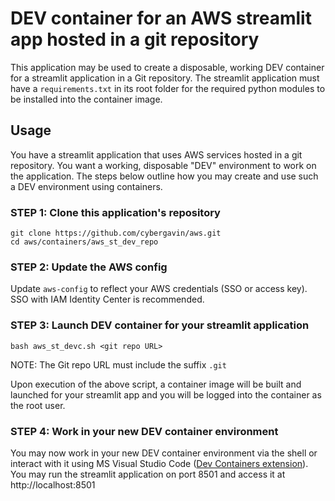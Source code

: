 # DEV container for an AWS streamlit app hosted in a git repository

This application may be used to create a disposable, working DEV container for a streamlit application in a Git repository. The streamlit application must have a `requirements.txt` in its root folder for the required python modules to be installed into the container image.

## Usage

You have a streamlit application that uses AWS services hosted in a git repository. You want a working, disposable "DEV" environment to work on the application. The steps below outline how you may create and use such a DEV environment using containers.

### STEP 1: Clone this application's repository

```
git clone https://github.com/cybergavin/aws.git
cd aws/containers/aws_st_dev_repo
```

### STEP 2: Update the AWS config

Update `aws-config` to reflect your AWS credentials (SSO or access key). SSO with IAM Identity Center is recommended.

### STEP 3: Launch DEV container for your streamlit application

```
bash aws_st_devc.sh <git repo URL>
```

NOTE: The Git repo URL must include the suffix `.git`

Upon execution of the above script, a container image will be built and launched for your streamlit app and you will be logged into the container as the root user. 

### STEP 4: Work in your new DEV container environment

You may now work in your new DEV container environment via the shell or interact with it using MS Visual Studio Code ([Dev Containers extension](https://marketplace.visualstudio.com/items?itemName=ms-vscode-remote.remote-containers#review-details)). 
You may run the streamlit application on port 8501 and access it at http://localhost:8501
